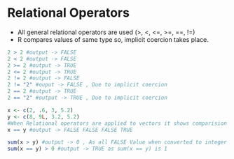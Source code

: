 # Relational Operators
- All general relational operators are used (>, <, <=, >=, ==, !=)
- R compares values of same type so, implicit coercion takes place.
```r
2 > 2 #output -> FALSE
2 < 2 #output -> FALSE
2 >= 2 #output -> TRUE
2 <= 2 #output -> TRUE
2 != 2 #output -> FALSE
2 != "2" #ouput -> FALSE , Due to implicit coercion
2 == 2 #output -> TRUE
2 == "2" #output -> TRUE , Due to implicit coercion

x <- c(2, .6, 3, 5.2)
y <- c(8, 9L, 3.2, 5.2)
#When Relational operators are applied to vectors it shows comparision to corresponding elements
x == y #output -> FALSE FALSE FALSE TRUE

sum(x > y) #output -> 0 , As all FALSE Value when converted to integer equals 0
sum(x == y) > 0 #output -> TRUE as sum(x == y) is 1
```